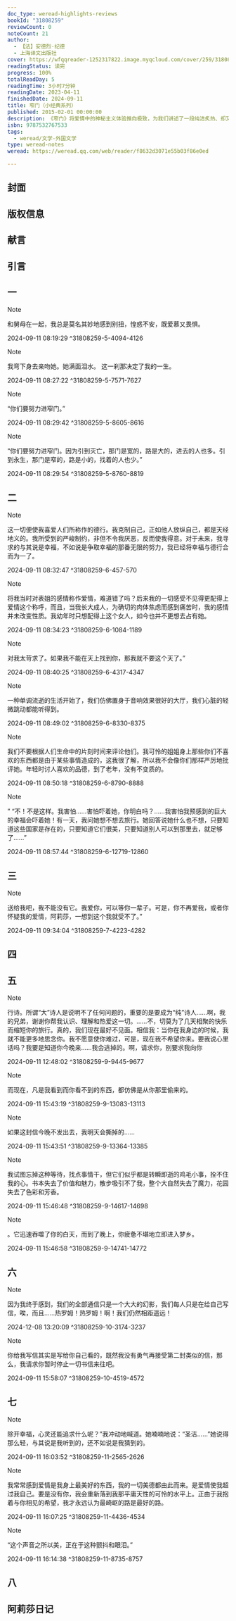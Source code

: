 ```yaml
---
doc_type: weread-highlights-reviews
bookId: "31808259"
reviewCount: 0
noteCount: 21
author:
  - 【法】安德烈·纪德
  - 上海译文出版社
cover: https://wfqqreader-1252317822.image.myqcloud.com/cover/259/31808259/t7_31808259.jpg
readingStatus: 读完
progress: 100%
totalReadDay: 5
readingTime: 3小时7分钟
readingDate: 2023-04-11
finishedDate: 2024-09-11
title: 窄门（小经典系列）
published: 2015-02-01 00:00:00
description: 《窄门》将爱情中的神秘主义体验推向极致，为我们讲述了一段纯洁炙热、却又含着无边孤寂和无限辛酸滋味的爱情故事：热罗姆与他的表姐阿莉莎自小青梅竹马，情投意合。爱情萌芽时，他和她各自偷偷地爱恋着彼此，以全部的纯真与热情，一心只想为对方而变成更好的人。两人自觉地披上苦行僧的袈裟，分别以爱人为自己唯一引导，竭力攀爬着通往美德巅峰的崎岖窄道。然而心灵愈是相通，形骸愈是相隔：母亲的不忠、妹妹平凡的婚姻使阿莉莎对尘世的幸福和爱情中欲念的成分充满了疑虑和拒斥。她迷醉于向幸福无限趋近的过程而逃避幸福切实的降临，在一种迷狂的宗教情绪下，她甚至将自己的存在看做热罗姆穿越“窄门”、接近上帝的最大障碍。为了让爱人更加自由地到达天国彼岸、获得比爱情所能给与的平凡幸福“更好的”东西，她做出了自己的决定……
isbn: 9787532767533
tags:
  - weread/文学-外国文学
type: weread-notes
weread: https://weread.qq.com/web/reader/f8632d3071e55b03f86e0ed

---
```



## 封面

## 版权信息

## 献言

## 引言

## 一

> [!NOTE] 
> 和舅母在一起，我总是莫名其妙地感到别扭，惶惑不安，既爱慕又畏惧。
> 
> 2024-09-11 08:19:29 ^31808259-5-4094-4126

> [!NOTE] 
> 我弯下身去亲吻她。她满面泪水。
   这一刹那决定了我的一生。
> 
> 2024-09-11 08:27:22 ^31808259-5-7571-7627

> [!NOTE] 
> “你们要努力进窄门。”
> 
> 2024-09-11 08:29:42 ^31808259-5-8605-8616

> [!NOTE] 
> “你们要努力进窄门。因为引到灭亡，那门是宽的，路是大的，进去的人也多。引到永生，那门是窄的，路是小的，找着的人也少。”
> 
> 2024-09-11 08:29:54 ^31808259-5-8760-8819

## 二

> [!NOTE] 
> 这一切便使我喜爱人们所称作的德行。我克制自己，正如他人放纵自己，都是天经地义的。我所受到的严峻制约，非但不令我厌恶，反而使我得意。对于未来，我寻求的与其说是幸福，不如说是争取幸福的那番无限的努力，我已经将幸福与德行合而为一了。
> 
> 2024-09-11 08:32:47 ^31808259-6-457-570

> [!NOTE] 
> 将我当时对表姐的感情称作爱情，难道错了吗？后来我的一切感受不见得更配得上爱情这个称呼，而且，当我长大成人，为确切的肉体焦虑而感到痛苦时，我的感情并未改变性质。我幼年时只想配得上这个女人，如今也并不更想去占有她。
> 
> 2024-09-11 08:34:23 ^31808259-6-1084-1189

> [!NOTE] 
> 对我太苛求了。如果我不能在天上找到你，那我就不要这个天了。”
> 
> 2024-09-11 08:40:25 ^31808259-6-4317-4347

> [!NOTE] 
> 一种单调流逝的生活开始了，我们仿佛置身于音响效果很好的大厅，我们心脏的轻微跳动都能听得到。
> 
> 2024-09-11 08:49:02 ^31808259-6-8330-8375

> [!NOTE] 
> 我们不要根据人们生命中的片刻时间来评论他们。我可怜的姐姐身上那些你们不喜欢的东西都是由于某些事情造成的，这我很了解，所以我不会像你们那样严厉地批评她。年轻时讨人喜欢的品德，到了老年，没有不变质的。
> 
> 2024-09-11 08:50:18 ^31808259-6-8790-8888

> [!NOTE] 
> ”
   “不！不是这样。我害怕……害怕吓着她，你明白吗？……我害怕我预感到的巨大的幸福会吓着她！有一天，我问她想不想去旅行。她回答说她什么也不想，只要知道这些国家是存在的，只要知道它们很美，只要知道别人可以到那里去，就足够了……”
> 
> 2024-09-11 08:57:44 ^31808259-6-12719-12860

## 三

> [!NOTE] 
> 送给我吧，我不能没有它。我爱你，可以等你一辈子。可是，你不再爱我，或者你怀疑我的爱情，阿莉莎，一想到这个我就受不了。”
> 
> 2024-09-11 09:34:04 ^31808259-7-4223-4282

## 四

## 五

> [!NOTE] 
> 行诗。所谓“大”诗人是说明不了任何问题的，重要的是要成为“纯”诗人……啊，我的兄弟，谢谢你帮我认识、理解和热爱这一切。……不，切莫为了几天相聚的快乐而缩短你的旅行。真的，我们现在最好不见面。相信我：当你在我身边的时候，我就不能更多地思念你。我不愿意使你难过，可是，现在我不希望你来。要我说心里话吗？我要是知道你今晚来……我会逃掉的。啊，请求你，别要求我向你
> 
> 2024-09-11 12:48:02 ^31808259-9-9445-9677

> [!NOTE] 
> 而现在，凡是我看到而你看不到的东西，都仿佛是从你那里偷来的。
> 
> 2024-09-11 15:43:19 ^31808259-9-13083-13113

> [!NOTE] 
> 如果这封信今晚不发出去，我明天会撕掉的……
> 
> 2024-09-11 15:43:51 ^31808259-9-13364-13385

> [!NOTE] 
> 我试图忘掉这种等待，找点事情干，但它们似乎都是转瞬即逝的鸡毛小事，拴不住我的心。书本失去了价值和魅力，散步吸引不了我，整个大自然失去了魔力，花园失去了色彩和芳香。
> 
> 2024-09-11 15:46:48 ^31808259-9-14617-14698

> [!NOTE] 
> 。它迅速吞噬了你的白天，而到了晚上，你疲惫不堪地立即进入梦乡。
> 
> 2024-09-11 15:46:58 ^31808259-9-14741-14772

## 六

> [!NOTE] 
> 因为我终于感到，我们的全部通信只是一个大大的幻影，我们每人只是在给自己写信，唉，而且……热罗姆！热罗姆！啊！我们仍然相距遥远！
> 
> 2024-12-08 13:20:09 ^31808259-10-3174-3237

> [!NOTE] 
> 你给我写信其实是写给你自己看的，既然我没有勇气再接受第二封类似的信，那么，我请求你暂时停止一切书信来往吧。
> 
> 2024-09-11 15:58:07 ^31808259-10-4519-4572

## 七

> [!NOTE] 
> 除开幸福，心灵还能追求什么呢？”我冲动地喊道。她喃喃地说：“圣洁……”她说得那么轻，与其说是我听到的，还不如说是我猜到的。
> 
> 2024-09-11 16:03:52 ^31808259-11-2565-2626

> [!NOTE] 
> 我常常感到爱情是我身上最美好的东西，我的一切美德都由此而来。是爱情使我超过我自己。要是没有你，我会重新落到我那平庸天性的可怜的水平上。正由于我抱着与你相见的希望，我才永远认为最崎岖的路是最好的路。
> 
> 2024-09-11 16:07:25 ^31808259-11-4436-4534

> [!NOTE] 
> “这个声音之所以美，正在于这种颤抖和眼泪。”
> 
> 2024-09-11 16:14:38 ^31808259-11-8735-8757

## 八

## 阿莉莎日记

